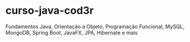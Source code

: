 # curso-java-cod3r
Fundamentos Java, Orientação a Objeto, Programação Funcional, MySQL, MongoDB, Spring Boot, JavaFX, JPA, Hibernate e mais
